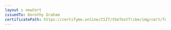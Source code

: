 ```yaml
--- 
layout : newCert 
issuedTo: Dorothy Graham
certificatePath: https://certifyme.online/CSIT/theTestTribe/img/cert/TestFlix/DorothyGraham_bb6bf.png
--- 
```

